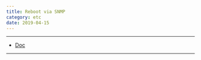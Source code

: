 ```yaml
---
title: Reboot via SNMP
category: etc
date: 2019-04-15
---
```


-----

* [Doc](/assets/pdf/dlink/reboot_via_snmp.pdf)

-----